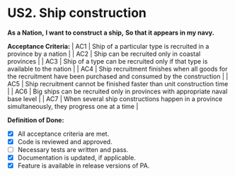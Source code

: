 # US2. Ship construction

**As a Nation,**
**I want to construct a ship,**
**So that it appears in my navy.**

**Acceptance Criteria:**
| AC1 | Ship of a particular type is recruited in a province by a nation |
| AC2 | Ship can be recruited only in coastal provinces |
| AC3 | Ship of a type can be recruited only if that type is available to the nation |
| AC4 | Ship recruitment finishes when all goods for the recruitment have been purchased and consumed by the construction |
| AC5 | Ship recruitment cannot be finished faster than unit construction time |
| AC6 | Big ships can be recruited only in provinces with appropriate naval base level |
| AC7 | When several ship constructions happen in a province simultaneously, they progress one at a time |

**Definition of Done:**
- [X] All acceptance criteria are met.
- [X] Code is reviewed and approved.
- [ ] Necessary tests are written and pass.
- [X] Documentation is updated, if applicable.
- [x] Feature is available in release versions of PA.
